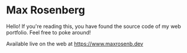 # Max Rosenberg

Hello! If you're reading this, you have found the source code of my web portfolio. Feel free to poke around!

Available live on the web at https://www.maxrosenb.dev

